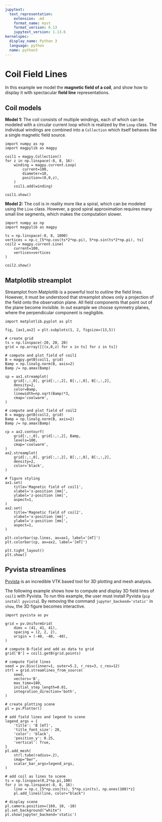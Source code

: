 ```yaml
---
jupytext:
  text_representation:
    extension: .md
    format_name: myst
    format_version: 0.13
    jupytext_version: 1.13.6
kernelspec:
  display_name: Python 3
  language: python
  name: python3
---
```


# Coil Field Lines

In this example we model the **magnetic field of a coil**, and show how to display it with spectacular **field line** representations.

## Coil models

**Model 1:** The coil consists of multiple windings, each of which can be modeled with a circular current loop which is realized by the `Loop` class. The individual windings are combined into a `Collection` which itself behaves like a single magnetic field source.

```{code-cell} ipython3
import numpy as np
import magpylib as magpy

coil1 = magpy.Collection()
for z in np.linspace(-8, 8, 16):
    winding = magpy.current.Loop(
        current=100,
        diameter=10,
        position=(0,0,z),
    )
    coil1.add(winding)

coil1.show()
```

**Model 2:** The coil is in reality more like a spiral, which can be modeled using the `Line` class. However, a good spiral approximation requires many small line segments, which makes the computation slower.

```{code-cell} ipython3
import numpy as np
import magpylib as magpy

ts = np.linspace(-8, 8, 1000)
vertices = np.c_[5*np.cos(ts*2*np.pi), 5*np.sin(ts*2*np.pi), ts]
coil2 = magpy.current.Line(
    current=100,
    vertices=vertices
)

coil2.show()
```

## Matplotlib streamplot

Streamplot from Matplotlib is a powerful tool to outline the field lines. However, it must be understood that streamplot shows only a projection of the field onto the observation plane. All field components that point out of the plane become invisible. In out example we choose symmetry planes, where the perpendicular component is negligible.

```{code-cell} ipython3
import matplotlib.pyplot as plt

fig, [ax1,ax2] = plt.subplots(1, 2, figsize=(13,5))

# create grid
ts = np.linspace(-20, 20, 20)
grid = np.array([[(x,0,z) for x in ts] for z in ts])

# compute and plot field of coil1
B = magpy.getB(coil1, grid)
Bamp = np.linalg.norm(B, axis=2)
Bamp /= np.amax(Bamp)

sp = ax1.streamplot(
    grid[:,:,0], grid[:,:,2], B[:,:,0], B[:,:,2],
    density=2,
    color=Bamp,
    linewidth=np.sqrt(Bamp)*3,
    cmap='coolwarm',
)

# compute and plot field of coil2
B = magpy.getB(coil2, grid)
Bamp = np.linalg.norm(B, axis=2)
Bamp /= np.amax(Bamp)

cp = ax2.contourf(
    grid[:,:,0], grid[:,:,2], Bamp,
    levels=100,
    cmap='coolwarm',
)
ax2.streamplot(
    grid[:,:,0], grid[:,:,2], B[:,:,0], B[:,:,2],
    density=2,
    color='black',
)

# figure styling
ax1.set(
    title='Magnetic field of coil1',
    xlabel='x-position [mm]',
    ylabel='z-position [mm]',
    aspect=1,
)
ax2.set(
    title='Magnetic field of coil2',
    xlabel='x-position [mm]',
    ylabel='z-position [mm]',
    aspect=1,
)

plt.colorbar(sp.lines, ax=ax1, label='[mT]')
plt.colorbar(cp, ax=ax2, label='[mT]')

plt.tight_layout()
plt.show()
```

## Pyvista streamlines

[Pyvista](https://docs.pyvista.org/) is an incredible VTK based tool for 3D plotting and mesh analysis.

The following example shows how to compute and display 3D field lines of `coil1` with Pyvista. To run this example, the user must install Pyvista (`pip install pyvista`). By removing the command `jupyter_backend='static'` in `show`, the 3D figure becomes interactive.

```{code-cell} ipython3
import pyvista as pv

grid = pv.UniformGrid(
    dims = (41, 41, 41),
    spacing = (2, 2, 2),
    origin = (-40, -40, -40),
)

# compute B-field and add as data to grid
grid['B'] = coil1.getB(grid.points)

# compute field lines
seed = pv.Disc(inner=1, outer=5.2, r_res=3, c_res=12)
strl = grid.streamlines_from_source(
    seed,
    vectors='B',
    max_time=180,
    initial_step_length=0.01,
    integration_direction='both',
)

# create plotting scene
pl = pv.Plotter()

# add field lines and legend to scene
legend_args = {
    'title': 'B [mT]',
    'title_font_size': 20,
    'color': 'black',
    'position_y': 0.25,
    'vertical': True,
}
pl.add_mesh(
    strl.tube(radius=.2),
    cmap="bwr",
    scalar_bar_args=legend_args,
)

# add coil as lines to scene
ts = np.linspace(0,2*np.pi,100)
for z in np.linspace(-8, 8, 16):
    line = np.c_[5*np.cos(ts), 5*np.sin(ts), np.ones(100)*z]
    pl.add_lines(line, color="black")

# display scene
pl.camera.position=(160, 10, -10)
pl.set_background("white")
pl.show(jupyter_backend='static')
```